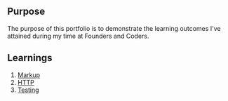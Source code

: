 ## Purpose

The purpose of this portfolio is to demonstrate the learning outcomes I've attained during my time at Founders and Coders.


## Learnings

1. [Markup](/learnings/markup.md)
1. [HTTP](/learnings/http.md)
1. [Testing](/learnings/testing.md)
